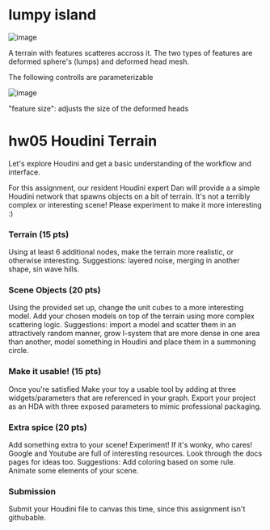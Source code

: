 # lumpy island
![image](https://user-images.githubusercontent.com/60904107/200206885-470dafd9-b870-454a-ad24-a50cc5323669.png)

A terrain with features scatteres accross it. The two types of features are deformed sphere's (lumps) and deformed head mesh.

The following controlls are parameterizable

![image](https://user-images.githubusercontent.com/60904107/200207023-d657674d-7820-4996-b467-62832d294365.png)


"feature size": adjusts the size of the deformed heads


# hw05 Houdini Terrain
Let's explore Houdini and get a basic understanding of the workflow and interface.

For this assignment, our resident Houdini expert Dan will provide a a simple Houdini network that spawns objects on a bit of terrain. It's not a terribly complex or interesting scene! Please experiment to make it more interesting :)

### Terrain (15 pts)
Using at least 6 additional nodes, make the terrain more realistic, or otherwise interesting. Suggestions: layered noise, merging in another shape, sin wave hills.

### Scene Objects (20 pts)
Using the provided set up, change the unit cubes to a more interesting model. Add your chosen models on top of the terrain using more complex scattering logic. Suggestions: import a model and scatter them in an attractively random manner, grow l-system that are more dense in one area than another, model something in Houdini and place them in a summoning circle.

### Make it usable! (15 pts)
Once you're satisfied Make your toy a usable tool by adding at three widgets/parameters that are referenced in your graph. Export your project as an HDA with three exposed parameters to mimic professional packaging.

### Extra spice (20 pts)
Add something extra to your scene! Experiment! If it's wonky, who cares! Google and Youtube are full of interesting resources. Look through the docs pages for ideas too. Suggestions: Add coloring based on some rule. Animate some elements of your scene. 

### Submission
Submit your Houdini file to canvas this time, since this assignment isn't githubable.
